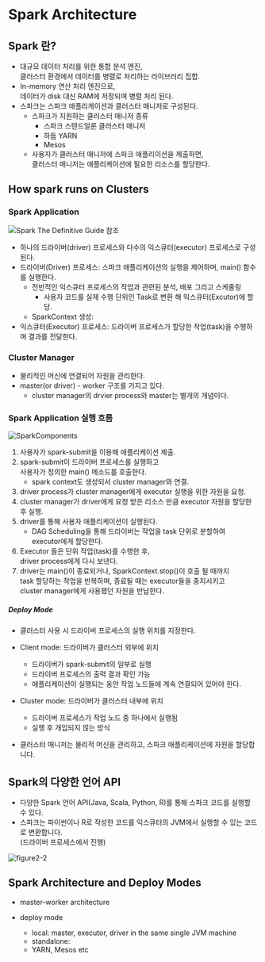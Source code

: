 # Spark Architecture

## Spark 란?
* 대규모 데이터 처리를 위한 통합 분석 엔진, \
클러스터 환경에서 데이터를 병렬로 처리하는 라이브러리 집합.
* In-memory 연산 처리 엔진으로, \
데이터가 disk 대신 RAM에 저장되며 병렬 처리 된다.
* 스파크는 스파크 애플리케이션과 클러스터 매니저로 구성된다.
  - 스파크가 지원하는 클러스터 매니저 종류
    + 스파크 스탠드얼론 클러스터 매니저
    + 하둡 YARN
    + Mesos
  - 사용자가 클러스터 매니저에 스파크 애플리이션을 제출하면, \
  클러스터 매니저는 애플리케이션에 필요한 리소스를 할당한다.

## How spark runs on Clusters

### Spark Application

![Spark The Definitive Guide 참조](./SparkStructure.png)

* 하나의 드라이버(driver) 프로세스와 다수의 익스큐터(executor) 프로세스로 구성된다.
* 드라이버(Driver) 프로세스: 스파크 애플리케이션의 실행을 제어하며, main() 함수를 실행한다.
  - 전반적인 익스큐터 프로세스의 작업과 관련된 분석, 배포 그리고 스케줄링
    + 사용자 코드를 실제 수행 단위인 Task로 변환 해 익스큐터(Excutor)에 할당.
  - SparkContext 생성: 
* 익스큐터(Executor) 프로세스: 드라이버 프로세스가 할당한 작업(task)을 수행하며 결과를 전달한다.

### Cluster Manager
* 물리적인 머신에 연결되어 자원을 관리한다.
* master(or driver) - worker 구조를 가지고 있다.
  - cluster manager의 drvier process와 master는 별개의 개념이다.

### Spark Application 실행 흐름

![SparkComponents](./SparkComponents.png)


1. 사용자가 spark-submit을 이용해 애플리케이션 제출.
2. spark-submit이 드라이버 프로세스를 실행하고 \
사용자가 정의한 main() 메소드를 호출한다.
    - spark context도 생성되서 cluster manager와 연결.
3. driver process가 cluster manager에게 executor 실행을 위한 자원을 요청.
4. cluster manager가 driver에게 요청 받은 리소스 만큼 executor 자원을 할당한 후 실행.
5. driver를 통해 사용자 애플리케이션이 실행된다.
    - DAG Scheduling을 통해 드라이버는 작업을 task 단위로 분할하여 \
  executor에게 할당한다.
6. Executor 들은 단위 작업(task)를 수행한 후, \
driver process에게 다시 보낸다.
7. driver는 main()이 종료되거나, SparkContext.stop()이 호출 될 때까지 \
task 할당하는 작업을 반복하며, 종료될 때는 executor들을 중지시키고 \
cluster manager에게 사용했던 자원을 반납한다.


##### Deploy Mode
* 클러스터 사용 시 드라이버 프로세스의 실행 위치를 지정한다.
* Client mode: 드라이버가 클러스터 외부에 위치
  - 드라이버가 spark-submit의 일부로 실행
  - 드라이버 프로세스의 출력 결과 확인 가능
  - 애플리케이션이 실행되는 동안 작업 노드들에 계속 연결되어 있어야 한다. 
* Cluster mode: 드라이버가 클러스터 내부에 위치
  - 드라이버 프로세스가 작업 노드 중 하나에서 실행됨
  - 실행 후 개입되지 않는 방식

* 클러스터 매니저는 물리적 머신을 관리하고, 스파크 애플리케이션에 자원을 할당합니다.



## Spark의 다양한 언어 API
* 다양한 Spark 언어 API(Java, Scala, Python, R)를 통해 스파크 코드를 실행할 수 있다.
* 스파크는 파이썬이나 R로 작성한 코드를 익스큐터의 JVM에서 실행할 수 있는 코드로 변환합니다. \
(드라이버 프로세스에서 진행)

![figure2-2](./figure2-2.jpeg)


## Spark Architecture and Deploy Modes

* master-worker architecture


* deploy mode
  - local: master, executor, driver in the same single JVM machine
  - standalone: 
  - YARN, Mesos etc